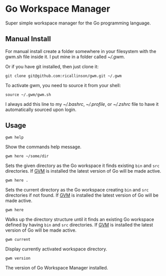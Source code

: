 # Go Workspace Manager

Super simple workspace manager for the Go programming language.

## Manual Install

For manual install create a folder somewhere in your filesystem with the gwm.sh file inside it. I put mine in a folder called _~/.gwm_.

Or if you have git installed, then just clone it:

    git clone git@github.com:ricallinson/gwm.git ~/.gwm

To activate gwm, you need to source it from your shell:

    source ~/.gwm/gwm.sh

I always add this line to my _~/.bashrc_, _~/.profile_, or _~/.zshrc_ file to have it automatically sourced upon login.

## Usage

    gwm help

Show the commands help message.

    gwm here ~/some/dir

Sets the given directory as the Go workspace it finds existing `bin` and `src` directories. If [GVM](https://github.com/moovweb/gvm) is installed the latest version of Go will be made active.

    gwm here .

Sets the current directory as the Go workspace creating `bin` and `src` directories if not found. If [GVM](https://github.com/moovweb/gvm) is installed the latest version of Go will be made active.

    gwm here

Walks up the directory structure until it finds an existing Go workspace defined by having `bin` and `src` directories. If [GVM](https://github.com/moovweb/gvm) is installed the latest version of Go will be made active.

    gwm current

Display currently activated workspace directory.

    gwm version

The version of Go Workspace Manager installed.
